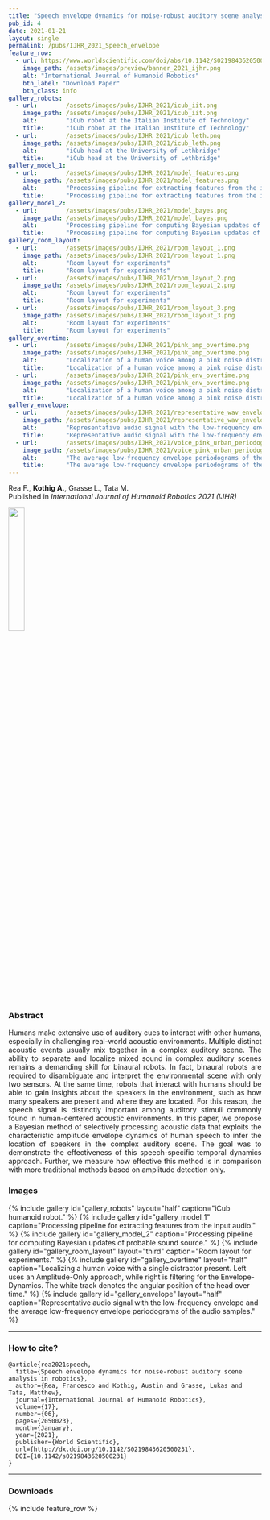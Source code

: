 ```yaml
---
title: "Speech envelope dynamics for noise-robust auditory scene analysis in robotics"
pub_id: 4
date: 2021-01-21
layout: single
permalink: /pubs/IJHR_2021_Speech_envelope
feature_row:
  - url: https://www.worldscientific.com/doi/abs/10.1142/S0219843620500231
    image_path: /assets/images/preview/banner_2021_ijhr.png
    alt: "International Journal of Humanoid Robotics"
    btn_label: "Download Paper"
    btn_class: info
gallery_robots:
  - url:        /assets/images/pubs/IJHR_2021/icub_iit.png
    image_path: /assets/images/pubs/IJHR_2021/icub_iit.png
    alt:        "iCub robot at the Italian Institute of Technology"
    title:      "iCub robot at the Italian Institute of Technology"
  - url:        /assets/images/pubs/IJHR_2021/icub_leth.png
    image_path: /assets/images/pubs/IJHR_2021/icub_leth.png
    alt:        "iCub head at the University of Lethbridge"
    title:      "iCub head at the University of Lethbridge"
gallery_model_1:
  - url:        /assets/images/pubs/IJHR_2021/model_features.png
    image_path: /assets/images/pubs/IJHR_2021/model_features.png
    alt:        "Processing pipeline for extracting features from the input audio"
    title:      "Processing pipeline for extracting features from the input audio"
gallery_model_2:
  - url:        /assets/images/pubs/IJHR_2021/model_bayes.png
    image_path: /assets/images/pubs/IJHR_2021/model_bayes.png
    alt:        "Processing pipeline for computing Bayesian updates of probable sound source"
    title:      "Processing pipeline for computing Bayesian updates of probable sound source"
gallery_room_layout:
  - url:        /assets/images/pubs/IJHR_2021/room_layout_1.png
    image_path: /assets/images/pubs/IJHR_2021/room_layout_1.png
    alt:        "Room layout for experiments"
    title:      "Room layout for experiments"
  - url:        /assets/images/pubs/IJHR_2021/room_layout_2.png
    image_path: /assets/images/pubs/IJHR_2021/room_layout_2.png
    alt:        "Room layout for experiments"
    title:      "Room layout for experiments"
  - url:        /assets/images/pubs/IJHR_2021/room_layout_3.png
    image_path: /assets/images/pubs/IJHR_2021/room_layout_3.png
    alt:        "Room layout for experiments"
    title:      "Room layout for experiments"
gallery_overtime:
  - url:        /assets/images/pubs/IJHR_2021/pink_amp_overtime.png
    image_path: /assets/images/pubs/IJHR_2021/pink_amp_overtime.png
    alt:        "Localization of a human voice among a pink noise distraction using an amplitude based approach"
    title:      "Localization of a human voice among a pink noise distraction using an amplitude based approach"
  - url:        /assets/images/pubs/IJHR_2021/pink_env_overtime.png
    image_path: /assets/images/pubs/IJHR_2021/pink_env_overtime.png
    alt:        "Localization of a human voice among a pink noise distraction using an envelope based approach"
    title:      "Localization of a human voice among a pink noise distraction using an envelope based approach"
gallery_envelope:
  - url:        /assets/images/pubs/IJHR_2021/representative_wav_envelope.png
    image_path: /assets/images/pubs/IJHR_2021/representative_wav_envelope.png
    alt:        "Representative audio signal with the low-frequency envelope overplotted in red"
    title:      "Representative audio signal with the low-frequency envelope overplotted in red"
  - url:        /assets/images/pubs/IJHR_2021/voice_pink_urban_periodograms.png
    image_path: /assets/images/pubs/IJHR_2021/voice_pink_urban_periodograms.png
    alt:        "The average low-frequency envelope periodograms of the speech samples used in experiments"
    title:      "The average low-frequency envelope periodograms of the speech samples used in experiments"
---
```


Rea F., **Kothig A.**, Grasse L., Tata M. <br /> Published in *International Journal of Humanoid Robotics 2021 (IJHR)* 

<a href="https://www.worldscientific.com/worldscinet/ijhr">
<img width="25%" src="{{ site.url }}{{ site.baseurl }}/assets/images/conferences/ijhr2021.png">
</a>


### Abstract
<div style="text-align: justify">
Humans make extensive use of auditory cues to interact with other humans, especially in challenging real-world acoustic environments. Multiple distinct acoustic events usually mix together in a complex auditory scene. The ability to separate and localize mixed sound in complex auditory scenes remains a demanding skill for binaural robots. In fact, binaural robots are required to disambiguate and interpret the environmental scene with only two sensors. At the same time, robots that interact with humans should be able to gain insights about the speakers in the environment, such as how many speakers are present and where they are located. For this reason, the speech signal is distinctly important among auditory stimuli commonly found in human-centered acoustic environments. In this paper, we propose a Bayesian method of selectively processing acoustic data that exploits the characteristic amplitude envelope dynamics of human speech to infer the location of speakers in the complex auditory scene. The goal was to demonstrate the effectiveness of this speech-specific temporal dynamics approach. Further, we measure how effective this method is in comparison with more traditional methods based on amplitude detection only.
</div>


### Images
{% include gallery id="gallery_robots" layout="half" caption="iCub humanoid robot." %}
{% include gallery id="gallery_model_1" caption="Processing pipeline for extracting features from the input audio." %}
{% include gallery id="gallery_model_2" caption="Processing pipeline for computing Bayesian updates of probable sound source." %}
{% include gallery id="gallery_room_layout" layout="third" caption="Room layout for experiments." %}
{% include gallery id="gallery_overtime" layout="half" caption="Localizing a human voice with a single distractor present. Left uses an Amplitude-Only approach, while right is filtering for the Envelope-Dynamics. The white track denotes the angular position of the head over time." %}
{% include gallery id="gallery_envelope" layout="half" caption="Representative audio signal with the low-frequency envelope and the average low-frequency envelope periodograms of the audio samples." %}

---

### How to cite?

```
@article{rea2021speech,
  title={Speech envelope dynamics for noise-robust auditory scene analysis in robotics},
  author={Rea, Francesco and Kothig, Austin and Grasse, Lukas and Tata, Matthew},
  journal={International Journal of Humanoid Robotics},
  volume={17},
  number={06},
  pages={2050023},
  month={January},
  year={2021},
  publisher={World Scientific},
  url={http://dx.doi.org/10.1142/S0219843620500231}, 
  DOI={10.1142/s0219843620500231}
}
```
---

### Downloads

{% include feature_row %}
